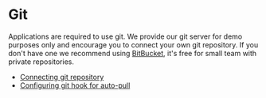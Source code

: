# Git

Applications are required to use git. We provide our git server for demo purposes only and encourage you to connect your own git repository. If you don't have one we recommend using <a href="https://bitbucket.org" target="_blank">BitBucket</a>, it's free for small team with private repositories.

* [Connecting git repository](connect/README.md)
* [Configuring git hook for auto-pull](auto-deployment-hooks.md)